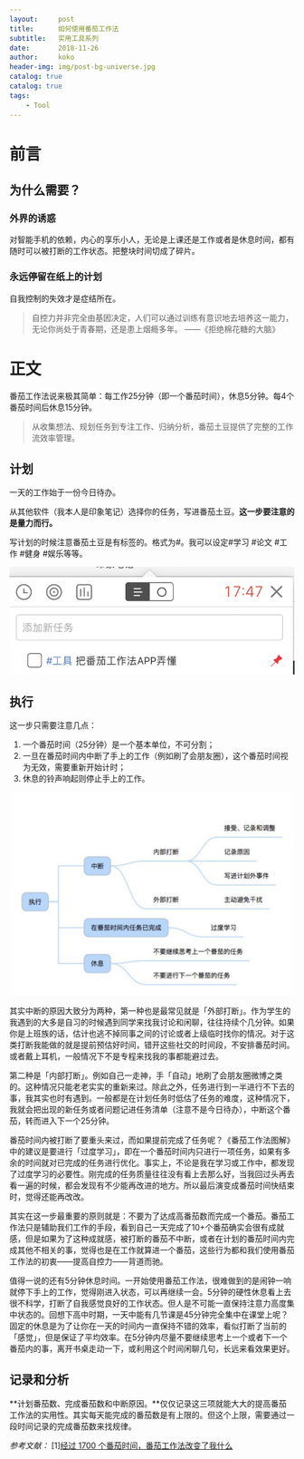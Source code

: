 ```yaml
---
layout:     post
title:      如何使用番茄工作法
subtitle:   实用工具系列
date:       2018-11-26
author:     koko
header-img: img/post-bg-universe.jpg
catalog: true
catalog: true
tags:
    - Tool
---
```


# 前言
## 为什么需要？
### 外界的诱惑

对智能手机的依赖，内心的享乐小人，无论是上课还是工作或者是休息时间，都有随时可以被打断的工作状态。把整块时间切成了碎片。

### 永远停留在纸上的计划

自我控制的失效才是症结所在。

>自控力并非完全由基因决定，人们可以通过训练有意识地去培养这一能力，无论你尚处于青春期，还是患上烟瘾多年。
——《拒绝棉花糖的大脑》

# 正文

番茄工作法说来极其简单：每工作25分钟（即一个番茄时间），休息5分钟。每4个番茄时间后休息15分钟。

>从收集想法、规划任务到专注工作、归纳分析，番茄土豆提供了完整的工作流效率管理。

## 计划

一天的工作始于一份今日待办。

从其他软件（我本人是印象笔记）选择你的任务，写进番茄土豆。**这一步要注意的是量力而行。**

写计划的时候注意番茄土豆是有标签的。格式为#。我可以设定#学习 #论文 #工作 #健身 #娱乐等等。

![](https://raw.githubusercontent.com/kokozeng/blog/master/image/20181127204426.png)

## 执行

这一步只需要注意几点：

1. 一个番茄时间（25分钟）是一个基本单位，不可分割；
2. 一旦在番茄时间内中断了手上的工作（例如刷了会朋友圈），这个番茄时间视为无效，需要重新开始计时；
3. 休息的铃声响起则停止手上的工作。

![](https://raw.githubusercontent.com/kokozeng/blog/master/image/20181127204525.png)

其实中断的原因大致分为两种，第一种也是最常见就是「外部打断」。作为学生的我遇到的大多是自习的时候遇到同学来找我讨论和闲聊，往往持续个几分钟。如果你是上班族的话，估计也逃不掉同事之间的讨论或者上级临时找你的情况。对于这类打断我能做的就是提前预估好时间，错开这些社交的时间段，不安排番茄时间。或者戴上耳机，一般情况下不是专程来找我的事都能避过去。

第二种是「内部打断」。例如自己一走神，手「自动」地刷了会朋友圈微博之类的。这种情况只能老老实实的重新来过。除此之外，任务进行到一半进行不下去的事，我其实也时有遇到。一般都是在计划任务时低估了任务的难度，这种情况下，我就会把出现的新任务或者问题记进任务清单（注意不是今日待办），中断这个番茄，转而进入下一个25分钟。

番茄时间内被打断了要重头来过，而如果提前完成了任务呢？《番茄工作法图解》中的建议是要进行「过度学习」，即在一个番茄时间内只进行一项任务，如果有多余的时间就对已完成的任务进行优化。事实上，不论是我在学习或工作中，都发现了过度学习的必要性。刚完成的任务质量往往没有看上去那么好，当我回过头再去看一遍的时候，都会发现有不少能再改进的地方。所以最后演变成番茄时间快结束时，觉得还能再改改。

其实在这一步最重要的原则就是：不要为了达成高番茄数而完成一个番茄。番茄工作法只是辅助我们工作的手段，看到自己一天完成了10+个番茄确实会很有成就感，但是如果为了这种成就感，被打断的番茄不中断，或者在计划的番茄时间内完成其他不相关的事，觉得也是在工作就算进一个番茄，这些行为都和我们使用番茄工作法的初衷——提高自控力——背道而驰。

值得一说的还有5分钟休息时间。一开始使用番茄工作法，很难做到的是闹钟一响就停下手上的工作，觉得刚进入状态，可以再继续一会。5分钟的硬性休息看上去很不科学，打断了自我感觉良好的工作状态。但人是不可能一直保持注意力高度集中状态的。回想下高中时期，一天中能有几节课是45分钟完全集中在课堂上呢？固定的休息是为了让你在一天的时间内一直保持不错的效率，看似打断了当前的「感觉」，但是保证了平均效率。在5分钟内尽量不要继续思考上一个或者下一个番茄内的事，离开书桌走动一下，或利用这个时间闲聊几句，长远来看效果更好。

## 记录和分析

**计划番茄数、完成番茄数和中断原因。**仅仅记录这三项就能大大的提高番茄工作法的实用性。其实每天能完成的番茄数是有上限的。但这个上限，需要通过一段时间记录的完成番茄数来找规律。



*参考文献：*
[1][经过 1700 个番茄时间，番茄工作法改变了我什么](https://sspai.com/post/37307)





